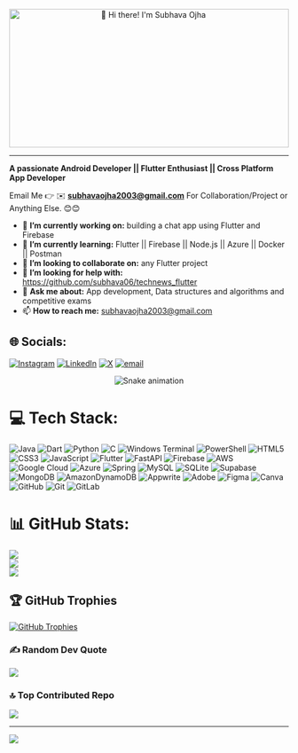 <!--# 💫 Hi 👋, I'm Subhava Ojha -->
<p align="center">
  <a href="https://www.linkedin.com/in/subhava-ojha/">
    <img src="https://github.com/subhava06/subhava06/blob/main/intogif.gif?raw=true" 
         alt="👋 Hi there! I'm Subhava Ojha" 
         title="👋 Hi there! I'm Subhava Ojha"
         width="100%" height="250" style="object-fit: cover;"/>
  </a>
</p>

---


**A passionate Android Developer || Flutter Enthusiast || Cross Platform App Developer**

Email Me 👉 ✉️ **subhavaojha2003@gmail.com** For Collaboration/Project or Anything Else. 😊😊

- 🔭 **I’m currently working on:** building a chat app using Flutter and Firebase
- 🌱 **I’m currently learning:** Flutter || Firebase || Node.js || Azure || Docker || Postman
- 👯 **I’m looking to collaborate on:** any Flutter project
- 🤔 **I’m looking for help with:** https://github.com/subhava06/technews_flutter
- 💬 **Ask me about:** App development, Data structures and algorithms and competitive exams
- 📫 **How to reach me:** subhavaojha2003@gmail.com
  
## 🌐 Socials:
[![Instagram](https://img.shields.io/badge/Instagram-%23E4405F.svg?logo=Instagram&logoColor=white)](https://instagram.com/subhava.06) [![LinkedIn](https://img.shields.io/badge/LinkedIn-%230077B5.svg?logo=linkedin&logoColor=white)](https://linkedin.com/in/subhava-ojha) [![X](https://img.shields.io/badge/X-black.svg?logo=X&logoColor=white)](https://x.com/@OjhaSubhava) [![email](https://img.shields.io/badge/Email-D14836?logo=gmail&logoColor=white)](mailto:subhavaojha2003@gmail.com) 
<!-- Snake Game Repo View -->

<div align="center">
  <img src="https://profile-readme-generator.com/assets/snake.svg" alt="Snake animation" />
</div>

# 💻 Tech Stack:
![Java](https://img.shields.io/badge/java-%23ED8B00.svg?style=for-the-badge&logo=openjdk&logoColor=white) ![Dart](https://img.shields.io/badge/dart-%230175C2.svg?style=for-the-badge&logo=dart&logoColor=white) ![Python](https://img.shields.io/badge/python-3670A0?style=for-the-badge&logo=python&logoColor=ffdd54) ![C](https://img.shields.io/badge/c-%2300599C.svg?style=for-the-badge&logo=c&logoColor=white) ![Windows Terminal](https://img.shields.io/badge/Windows%20Terminal-%234D4D4D.svg?style=for-the-badge&logo=windows-terminal&logoColor=white) ![PowerShell](https://img.shields.io/badge/PowerShell-%235391FE.svg?style=for-the-badge&logo=powershell&logoColor=white) ![HTML5](https://img.shields.io/badge/html5-%23E34F26.svg?style=for-the-badge&logo=html5&logoColor=white) ![CSS3](https://img.shields.io/badge/css3-%231572B6.svg?style=for-the-badge&logo=css3&logoColor=white) ![JavaScript](https://img.shields.io/badge/javascript-%23323330.svg?style=for-the-badge&logo=javascript&logoColor=%23F7DF1E) ![Flutter](https://img.shields.io/badge/Flutter-%2302569B.svg?style=for-the-badge&logo=Flutter&logoColor=white) ![FastAPI](https://img.shields.io/badge/FastAPI-005571?style=for-the-badge&logo=fastapi) ![Firebase](https://img.shields.io/badge/firebase-%23039BE5.svg?style=for-the-badge&logo=firebase) ![AWS](https://img.shields.io/badge/AWS-%23FF9900.svg?style=for-the-badge&logo=amazon-aws&logoColor=white) ![Google Cloud](https://img.shields.io/badge/GoogleCloud-%234285F4.svg?style=for-the-badge&logo=google-cloud&logoColor=white) ![Azure](https://img.shields.io/badge/azure-%230072C6.svg?style=for-the-badge&logo=microsoftazure&logoColor=white) ![Spring](https://img.shields.io/badge/spring-%236DB33F.svg?style=for-the-badge&logo=spring&logoColor=white) ![MySQL](https://img.shields.io/badge/mysql-4479A1.svg?style=for-the-badge&logo=mysql&logoColor=white) ![SQLite](https://img.shields.io/badge/sqlite-%2307405e.svg?style=for-the-badge&logo=sqlite&logoColor=white) ![Supabase](https://img.shields.io/badge/Supabase-3ECF8E?style=for-the-badge&logo=supabase&logoColor=white) ![MongoDB](https://img.shields.io/badge/MongoDB-%234ea94b.svg?style=for-the-badge&logo=mongodb&logoColor=white) ![AmazonDynamoDB](https://img.shields.io/badge/Amazon%20DynamoDB-4053D6?style=for-the-badge&logo=Amazon%20DynamoDB&logoColor=white) ![Appwrite](https://img.shields.io/badge/Appwrite-%23FD366E.svg?style=for-the-badge&logo=appwrite&logoColor=white) ![Adobe](https://img.shields.io/badge/adobe-%23FF0000.svg?style=for-the-badge&logo=adobe&logoColor=white) ![Figma](https://img.shields.io/badge/figma-%23F24E1E.svg?style=for-the-badge&logo=figma&logoColor=white) ![Canva](https://img.shields.io/badge/Canva-%2300C4CC.svg?style=for-the-badge&logo=Canva&logoColor=white) ![GitHub](https://img.shields.io/badge/github-%23121011.svg?style=for-the-badge&logo=github&logoColor=white) ![Git](https://img.shields.io/badge/git-%23F05033.svg?style=for-the-badge&logo=git&logoColor=white) ![GitLab](https://img.shields.io/badge/gitlab-%23181717.svg?style=for-the-badge&logo=gitlab&logoColor=white)
# 📊 GitHub Stats:
![](https://github-readme-stats.vercel.app/api?username=subhava06&theme=dark&hide_border=false&include_all_commits=true&count_private=true)<br/>
![](https://nirzak-streak-stats.vercel.app/?user=subhava06&theme=dark&hide_border=false)<br/>
![](https://github-readme-stats.vercel.app/api/top-langs/?username=subhava06&theme=dark&hide_border=false&include_all_commits=true&count_private=true&layout=compact)

## 🏆 GitHub Trophies
[![GitHub Trophies](https://img.shields.io/badge/Trophies-View%20on%20GitHub-blue?style=for-the-badge&logo=github)](https://github-profile-trophy.vercel.app/?username=subhava06&theme=onedark)


### ✍️ Random Dev Quote
![](https://quotes-github-readme.vercel.app/api?type=horizontal&theme=radical)

### 🔝 Top Contributed Repo
![](https://github-contributor-stats.vercel.app/api?username=subhava06&limit=5&theme=dark&combine_all_yearly_contributions=true)

---
[![](https://visitcount.itsvg.in/api?id=subhava06&icon=0&color=0)](https://visitcount.itsvg.in)

<!-- Proudly created with GPRM ( https://gprm.itsvg.in ) -->

